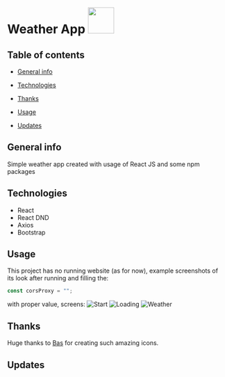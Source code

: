 # Weather App <img src="https://basmilius.github.io/weather-icons/production/fill/all/partly-cloudy-day-sleet.svg" style="width:60px">

## Table of contents

- [General info](#general-info)
- [Technologies](#technologies)
- [Thanks](#thanks)

- [Usage](#usage)

- [Updates](#updates)

## General info

Simple weather app created with usage of React JS and some npm packages

## Technologies

- React
- React DND
- Axios
- Bootstrap

## Usage

This project has no running website (as for now), example screenshots of its look after running and filling the:

```js
const corsProxy = "";
```

with proper value, screens:
![Start]()
![Loading]()
![Weather]()

## Thanks

Huge thanks to [Bas](https://bas.dev/) for creating such amazing icons.

## Updates
